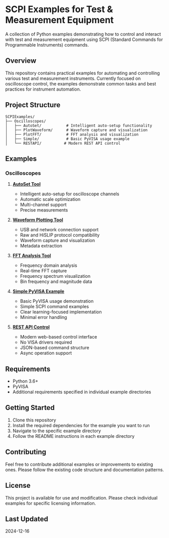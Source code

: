 # SCPI Examples for Test & Measurement Equipment

A collection of Python examples demonstrating how to control and interact with test and measurement equipment using SCPI (Standard Commands for Programmable Instruments) commands.

## Overview

This repository contains practical examples for automating and controlling various test and measurement instruments. Currently focused on oscilloscope control, the examples demonstrate common tasks and best practices for instrument automation.

## Project Structure

```
SCPIExamples/
├── Oscilloscopes/
│   ├── AutoSet/           # Intelligent auto-setup functionality
│   ├── PlotWaveform/      # Waveform capture and visualization
│   ├── PlotFFT/           # FFT analysis and visualization
│   ├── Simple/            # Basic PyVISA usage example
│   └── RESTAPI/          # Modern REST API control
```

## Examples

### Oscilloscopes

1. [**AutoSet Tool**](./Oscilloscopes/AutoSet/)
   - Intelligent auto-setup for oscilloscope channels
   - Automatic scale optimization
   - Multi-channel support
   - Precise measurements

2. [**Waveform Plotting Tool**](./Oscilloscopes/PlotWaveform/)
   - USB and network connection support
   - Raw and HiSLIP protocol compatibility
   - Waveform capture and visualization
   - Metadata extraction

3. [**FFT Analysis Tool**](./Oscilloscopes/PlotFFT/)
   - Frequency domain analysis
   - Real-time FFT capture
   - Frequency spectrum visualization
   - Bin frequency and magnitude data

4. [**Simple PyVISA Example**](./Oscilloscopes/Simple/)
   - Basic PyVISA usage demonstration
   - Simple SCPI command examples
   - Clear learning-focused implementation
   - Minimal error handling

5. [**REST API Control**](./Oscilloscopes/RESTAPI/)
   - Modern web-based control interface
   - No VISA drivers required
   - JSON-based command structure
   - Async operation support

## Requirements

- Python 3.6+
- PyVISA
- Additional requirements specified in individual example directories

## Getting Started

1. Clone this repository
2. Install the required dependencies for the example you want to run
3. Navigate to the specific example directory
4. Follow the README instructions in each example directory

## Contributing

Feel free to contribute additional examples or improvements to existing ones. Please follow the existing code structure and documentation patterns.

## License

This project is available for use and modification. Please check individual examples for specific licensing information.

## Last Updated

2024-12-16
